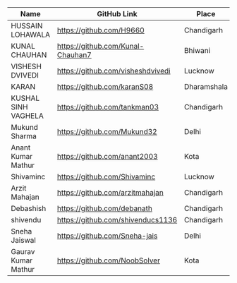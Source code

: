 
| Name               | GitHub Link                     | Place
| ------------------ | ------------------------------- |-------------
| HUSSAIN LOHAWALA   | https://github.com/H9660        | Chandigarh
| KUNAL CHAUHAN      | https://github.com/Kunal-Chauhan7 | Bhiwani
| VISHESH DVIVEDI    | https://github.com/visheshdvivedi | Lucknow
| KARAN |             https://github.com/karanS08 | Dharamshala
| KUSHAL SINH VAGHELA | https://github.com/tankman03 | Chandigarh
| Mukund Sharma      |https://github.com/Mukund32 | Delhi
| Anant Kumar Mathur |https://github.com/anant2003 | Kota
|Shivaminc         | https://github.com/Shivaminc | Lucknow
|Arzit Mahajan |https://github.com/arzitmahajan| Chandigarh
|Debashish| https://github.com/debanath| Chandigarh
|shivendu| https://github.com/shivenducs1136 | Chandigarh
| Sneha Jaiswal | https://github.com/Sneha-jais | Delhi
| Gaurav Kumar Mathur | https://github.com/NoobSolver | Kota
